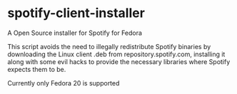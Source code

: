 spotify-client-installer
========================

A Open Source installer for Spotify for Fedora

This script avoids the need to illegally redistribute Spotify binaries by downloading the Linux client .deb from repository.spotify.com, installing it along with some evil hacks to provide the necessary libraries where Spotify expects them to be.

Currently only Fedora 20 is supported
